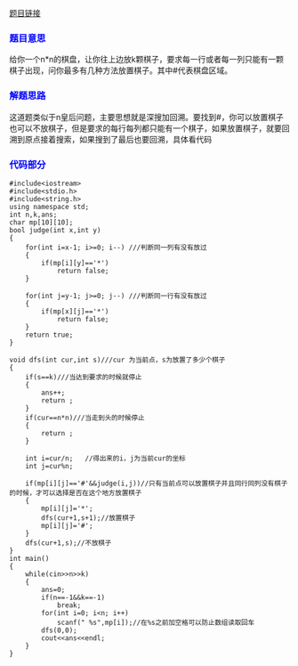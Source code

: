 [题目链接](https://vjudge.net/contest/172026#problem/E)

### <font color=blue>**题目意思**</font>
给你一个n*n的棋盘，让你往上边放k颗棋子，要求每一行或者每一列只能有一颗棋子出现，问你最多有几种方法放置棋子。其中#代表棋盘区域。

### <font color=blue>**解题思路**</font>

这道题类似于n皇后问题，主要思想就是深搜加回溯。要找到#，你可以放置棋子也可以不放棋子，但是要求的每行每列都只能有一个棋子，如果放置棋子，就要回溯到原点接着搜索，如果搜到了最后也要回溯，具体看代码

### <font color=blue>**代码部分**</font>

```
#include<iostream>
#include<stdio.h>
#include<string.h>
using namespace std;
int n,k,ans;
char mp[10][10];
bool judge(int x,int y)
{
    for(int i=x-1; i>=0; i--) ///判断同一列有没有放过
    {
        if(mp[i][y]=='*')
            return false;
    }

    for(int j=y-1; j>=0; j--) ///判断同一行有没有放过
    {
        if(mp[x][j]=='*')
            return false;
    }
    return true;
}

void dfs(int cur,int s)///cur 为当前点，s为放置了多少个棋子
{
    if(s==k)///当达到要求的时候就停止
    {
        ans++;
        return ;
    }
    if(cur==n*n)///当走到头的时候停止
    {
        return ;
    }

    int i=cur/n;   //得出来的i，j为当前cur的坐标
    int j=cur%n;

    if(mp[i][j]=='#'&&judge(i,j))//只有当前点可以放置棋子并且同行同列没有棋子的时候，才可以选择是否在这个地方放置棋子
    {
        mp[i][j]='*';
        dfs(cur+1,s+1);//放置棋子
        mp[i][j]='#';
    }
    dfs(cur+1,s);//不放棋子
}
int main()
{
    while(cin>>n>>k)
    {
        ans=0;
        if(n==-1&&k==-1)
            break;
        for(int i=0; i<n; i++)
            scanf(" %s",mp[i]);//在%s之前加空格可以防止数组读取回车
        dfs(0,0);
        cout<<ans<<endl;
    }
}

```

